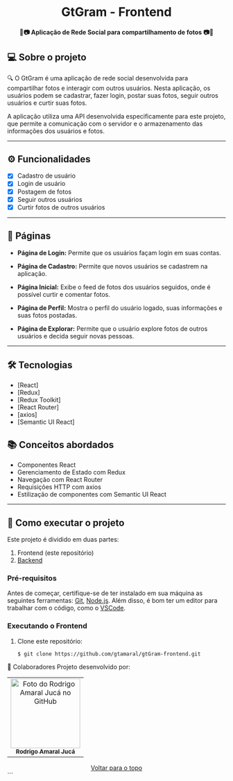 <h1 align="center">
    GtGram - Frontend
</h1>

<h4 align="center"> 
	📸📷  Aplicação de Rede Social para compartilhamento de fotos 📷📸
</h4>

## 💻 Sobre o projeto

🔍 O GtGram é uma aplicação de rede social desenvolvida para compartilhar fotos e interagir com outros usuários. Nesta aplicação, os usuários podem se cadastrar, fazer login, postar suas fotos, seguir outros usuários e curtir suas fotos.

A aplicação utiliza uma API desenvolvida especificamente para este projeto, que permite a comunicação com o servidor e o armazenamento das informações dos usuários e fotos.

---

## ⚙️ Funcionalidades

- [x] Cadastro de usuário
- [x] Login de usuário
- [x] Postagem de fotos
- [x] Seguir outros usuários
- [x] Curtir fotos de outros usuários

---

## 📱 Páginas

- **Página de Login:** Permite que os usuários façam login em suas contas.

- **Página de Cadastro:** Permite que novos usuários se cadastrem na aplicação.

- **Página Inicial:** Exibe o feed de fotos dos usuários seguidos, onde é possível curtir e comentar fotos.

- **Página de Perfil:** Mostra o perfil do usuário logado, suas informações e suas fotos postadas.

- **Página de Explorar:** Permite que o usuário explore fotos de outros usuários e decida seguir novas pessoas.

---

## 🛠 Tecnologias

- [React]
- [Redux]
- [Redux Toolkit]
- [React Router]
- [axios]
- [Semantic UI React]

## 📚 Conceitos abordados

- Componentes React
- Gerenciamento de Estado com Redux
- Navegação com React Router
- Requisições HTTP com axios
- Estilização de componentes com Semantic UI React

---

## 🚀 Como executar o projeto

Este projeto é dividido em duas partes:

1. Frontend (este repositório)
2. [Backend](https://github.com/gtamaral/api-SocialNetwork)

### Pré-requisitos

Antes de começar, certifique-se de ter instalado em sua máquina as seguintes ferramentas:
[Git](https://git-scm.com), [Node.js](https://nodejs.org/en/).
Além disso, é bom ter um editor para trabalhar com o código, como o [VSCode](https://code.visualstudio.com/).

### Executando o Frontend

1. Clone este repositório:
   ```bash
   $ git clone https://github.com/gtamaral/gtGram-frontend.git

🤝 Colaboradores
Projeto desenvolvido por:

<table>
  <tr>
    <td align="center">
      <a href="#">
        <img src="https://github.com/gtamaral.png" width="160px;" alt="Foto do Rodrigo Amaral Jucá no GitHub"/><br>
        <sub>
          <b>Rodrigo Amaral Jucá</b>
        </sub>
      </a>
    </td>
  </tr>
</table>
<div align="center">
  <a href="#top">Voltar para o topo</a>
</div>
```

